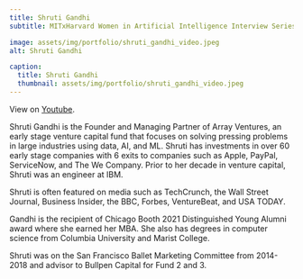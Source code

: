 ```yaml
---
title: Shruti Gandhi
subtitle: MITxHarvard Women in Artificial Intelligence Interview Series with Shruti Gandhi, interviewed by Alisa Hathaway, MIT '22.

image: assets/img/portfolio/shruti_gandhi_video.jpeg
alt: Shruti Gandhi

caption:
  title: Shruti Gandhi
  thumbnail: assets/img/portfolio/shruti_gandhi_video.jpeg
---
```


View on [Youtube](https://www.youtube.com/watch?v=mo-LQJK7eoM).

Shruti Gandhi is the Founder and Managing Partner of Array Ventures, an early stage venture capital fund that focuses on solving pressing problems in large industries using data, AI, and ML. Shruti has investments in over 60 early stage companies with 6 exits to companies such as Apple, PayPal, ServiceNow, and The We Company. Prior to her decade in venture capital, Shruti was an engineer at IBM.

Shruti is often featured on media such as TechCrunch, the Wall Street Journal, Business Insider, the BBC, Forbes, VentureBeat, and USA TODAY.

Gandhi is the recipient of Chicago Booth 2021 Distinguished Young Alumni award where she earned her MBA. She also has degrees in computer science from Columbia University and Marist College.

Shruti was on the San Francisco Ballet Marketing Committee from 2014-2018 and advisor to Bullpen Capital for Fund 2 and 3.